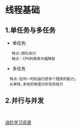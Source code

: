 # 线程基础
## 1.单任务与多任务
 - 单任务:
```
   特点:排队执行
   缺点：CPU利用率大幅降低
``` 
 - 多任务
```
  特点:在同一时刻运行部多个程序的能力;
  从单核,多核的角度分析任务执行
```
## 2.并行与并发
```
  
```

[进阶学习资源](https://www.jianshu.com/u/0c1137a7da07)